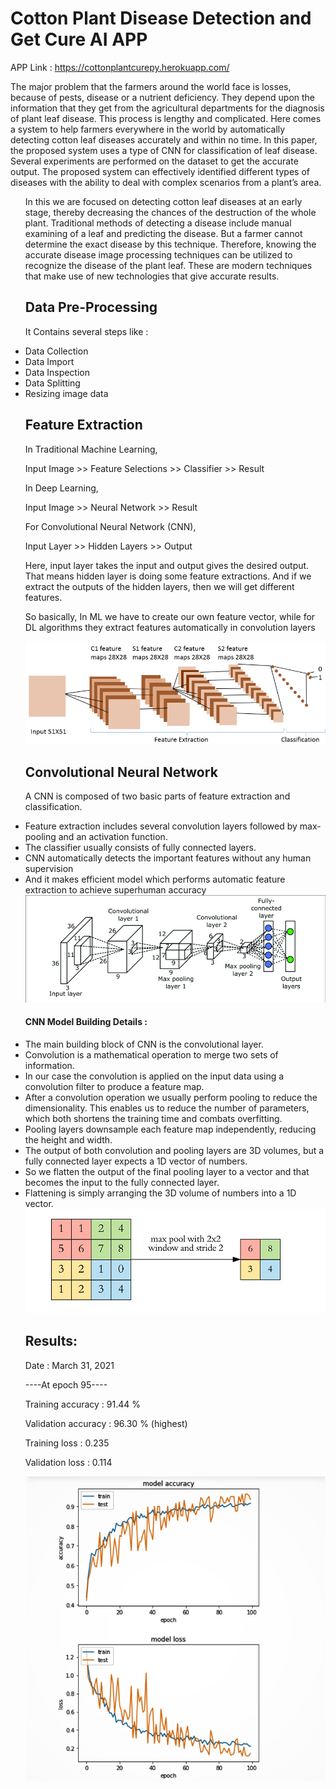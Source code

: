 # Cotton Plant Disease Detection and Get Cure AI APP 

APP Link : https://cottonplantcurepy.herokuapp.com/

The major problem that the farmers around the world face is losses, because of pests, disease or a nutrient deficiency. They depend upon the information that they get from the agricultural departments for the diagnosis of plant leaf disease. This process is lengthy and complicated. Here comes a system to help farmers everywhere in the world by automatically detecting cotton leaf diseases accurately and within no time. In this paper, the proposed system uses a type of CNN for classification of leaf disease. Several experiments are performed on the dataset to get the accurate output. The proposed system can effectively identified different types of diseases with the ability to deal with complex scenarios from a plant’s area.

<ul>

In this we are focused on detecting cotton leaf diseases at an early stage, thereby decreasing the chances of the destruction of the whole plant. Traditional methods of detecting a disease include manual examining of a leaf and predicting the disease. But a farmer cannot determine the exact disease by this technique. Therefore, knowing the accurate disease image processing techniques can be utilized to recognize the disease of the plant leaf. These are modern techniques that make use of new technologies that give accurate results. 

## Data Pre-Processing
It Contains several steps like :

<li>Data Collection
<li>Data Import
<li>Data Inspection
<li>Data Splitting
<li>Resizing image data
  
## Feature Extraction
In Traditional Machine Learning,

Input Image >> Feature Selections >> Classifier >> Result

In Deep Learning,

Input Image >> Neural Network >> Result

For Convolutional Neural Network (CNN),

Input Layer >> Hidden Layers >> Output

Here, input layer takes the input and output gives the desired output. That means hidden layer is doing some feature extractions. And if we extract the outputs of the hidden layers, then we will get different features.

So basically, In ML we have to create our own feature vector, while for DL algorithms they extract features automatically in convolution layers

<img src="Figures/CNN-feature-extraction-and-classification.png">

## Convolutional Neural Network

A CNN is composed of two basic parts of feature extraction and classification.
<li>Feature extraction includes several convolution layers followed by max-pooling and an activation function.
<li>The classifier usually consists of fully connected layers.
<li>CNN automatically detects the important features without any human supervision
<li>And it makes efficient model which performs automatic feature extraction to achieve superhuman accuracy
  
  
<img src="Figures/convolutional-neural-network.png">

#### CNN Model Building Details :
<li>The main building block of CNN is the convolutional layer.
<li>Convolution is a mathematical operation to merge two sets of information.
<li>In our case the convolution is applied on the input data using a convolution filter to produce a feature map.
<li>After a convolution operation we usually perform pooling to reduce the dimensionality. This enables us to reduce the number of parameters, which both shortens the training time and combats overfitting.
<li>Pooling layers downsample each feature map independently, reducing the height and width.
<li>The output of both convolution and pooling layers are 3D volumes, but a fully connected layer expects a 1D vector of numbers.
<li>So we flatten the output of the final pooling layer to a vector and that becomes the input to the fully connected layer.
<li>Flattening is simply arranging the 3D volume of numbers into a 1D vector.
  
<img src="Figures/maxpooling.png">

## Results: 

Date : March 31, 2021

----At epoch 95----

Training accuracy : 91.44 %

Validation accuracy : 96.30 % (highest)

Training loss : 0.235

Validation loss : 0.114

<img src="Figures/cnn_graphs.png">
